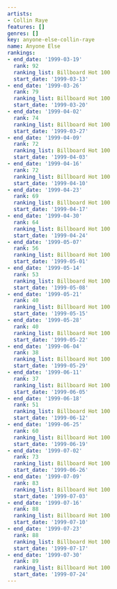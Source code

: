 ```yaml
---
artists:
- Collin Raye
features: []
genres: []
key: anyone-else-collin-raye
name: Anyone Else
rankings:
- end_date: '1999-03-19'
  rank: 92
  ranking_list: Billboard Hot 100
  start_date: '1999-03-13'
- end_date: '1999-03-26'
  rank: 79
  ranking_list: Billboard Hot 100
  start_date: '1999-03-20'
- end_date: '1999-04-02'
  rank: 74
  ranking_list: Billboard Hot 100
  start_date: '1999-03-27'
- end_date: '1999-04-09'
  rank: 72
  ranking_list: Billboard Hot 100
  start_date: '1999-04-03'
- end_date: '1999-04-16'
  rank: 72
  ranking_list: Billboard Hot 100
  start_date: '1999-04-10'
- end_date: '1999-04-23'
  rank: 69
  ranking_list: Billboard Hot 100
  start_date: '1999-04-17'
- end_date: '1999-04-30'
  rank: 64
  ranking_list: Billboard Hot 100
  start_date: '1999-04-24'
- end_date: '1999-05-07'
  rank: 56
  ranking_list: Billboard Hot 100
  start_date: '1999-05-01'
- end_date: '1999-05-14'
  rank: 53
  ranking_list: Billboard Hot 100
  start_date: '1999-05-08'
- end_date: '1999-05-21'
  rank: 40
  ranking_list: Billboard Hot 100
  start_date: '1999-05-15'
- end_date: '1999-05-28'
  rank: 40
  ranking_list: Billboard Hot 100
  start_date: '1999-05-22'
- end_date: '1999-06-04'
  rank: 38
  ranking_list: Billboard Hot 100
  start_date: '1999-05-29'
- end_date: '1999-06-11'
  rank: 37
  ranking_list: Billboard Hot 100
  start_date: '1999-06-05'
- end_date: '1999-06-18'
  rank: 51
  ranking_list: Billboard Hot 100
  start_date: '1999-06-12'
- end_date: '1999-06-25'
  rank: 60
  ranking_list: Billboard Hot 100
  start_date: '1999-06-19'
- end_date: '1999-07-02'
  rank: 73
  ranking_list: Billboard Hot 100
  start_date: '1999-06-26'
- end_date: '1999-07-09'
  rank: 83
  ranking_list: Billboard Hot 100
  start_date: '1999-07-03'
- end_date: '1999-07-16'
  rank: 88
  ranking_list: Billboard Hot 100
  start_date: '1999-07-10'
- end_date: '1999-07-23'
  rank: 88
  ranking_list: Billboard Hot 100
  start_date: '1999-07-17'
- end_date: '1999-07-30'
  rank: 89
  ranking_list: Billboard Hot 100
  start_date: '1999-07-24'
---
```


